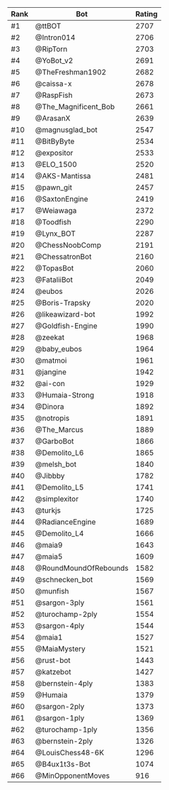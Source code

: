 Rank|Bot|Rating
---|---|---
#1|@ttBOT|2707
#2|@Intron014|2706
#3|@RipTorn|2703
#4|@YoBot_v2|2691
#5|@TheFreshman1902|2682
#6|@caissa-x|2678
#7|@RaspFish|2673
#8|@The_Magnificent_Bob|2661
#9|@ArasanX|2639
#10|@magnusglad_bot|2547
#11|@BitByByte|2534
#12|@expositor|2533
#13|@ELO_1500|2520
#14|@AKS-Mantissa|2481
#15|@pawn_git|2457
#16|@SaxtonEngine|2419
#17|@Weiawaga|2372
#18|@Toodfish|2290
#19|@Lynx_BOT|2287
#20|@ChessNoobComp|2191
#21|@ChessatronBot|2160
#22|@TopasBot|2060
#23|@FataliiBot|2049
#24|@eubos|2026
#25|@Boris-Trapsky|2020
#26|@likeawizard-bot|1992
#27|@Goldfish-Engine|1990
#28|@zeekat|1968
#29|@baby_eubos|1964
#30|@matmoi|1961
#31|@jangine|1942
#32|@ai-con|1929
#33|@Humaia-Strong|1918
#34|@Dinora|1892
#35|@notropis|1891
#36|@The_Marcus|1889
#37|@GarboBot|1866
#38|@Demolito_L6|1865
#39|@melsh_bot|1840
#40|@Jibbby|1782
#41|@Demolito_L5|1741
#42|@simplexitor|1740
#43|@turkjs|1725
#44|@RadianceEngine|1689
#45|@Demolito_L4|1666
#46|@maia9|1643
#47|@maia5|1609
#48|@RoundMoundOfRebounds|1582
#49|@schnecken_bot|1569
#50|@munfish|1567
#51|@sargon-3ply|1561
#52|@turochamp-2ply|1554
#53|@sargon-4ply|1544
#54|@maia1|1527
#55|@MaiaMystery|1521
#56|@rust-bot|1443
#57|@katzebot|1427
#58|@bernstein-4ply|1383
#59|@Humaia|1379
#60|@sargon-2ply|1373
#61|@sargon-1ply|1369
#62|@turochamp-1ply|1356
#63|@bernstein-2ply|1326
#64|@LouisChess48-6K|1296
#65|@B4ux1t3s-Bot|1074
#66|@MinOpponentMoves|916
